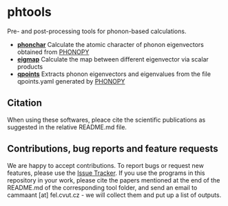 # phtools
Pre- and post-processing tools for phonon-based calculations.

- [**phonchar**](https://github.com/acammarat/phtools/tree/main/phonchar) Calculate the atomic character of phonon eigenvectors obtained from [PHONOPY](https://phonopy.github.io/phonopy)
- [**eigmap**](https://github.com/acammarat/phtools/tree/main/eigmap) Calculate the map between different eigenvector via scalar products
- [**qpoints**](https://github.com/acammarat/phtools/tree/main/qpoints) Extracts phonon eigenvectors and eigenvalues from the file qpoints.yaml generated by [PHONOPY]( https://phonopy.github.io/phonopy)

## Citation
When using these softwares, pleace cite the scientific publications as suggested in the relative README.md file.

## Contributions, bug reports and feature requests

We are happy to accept contributions. To report bugs or request new features, please use the [Issue Tracker](https://github.com/acammarat/phtools/issues). If you use the programs in this repository in your work, please cite the papers mentioned at the end of the README.md of the corresponding tool folder, and send an email to cammaant [at] fel.cvut.cz - we will collect them and put up a list of outputs.
